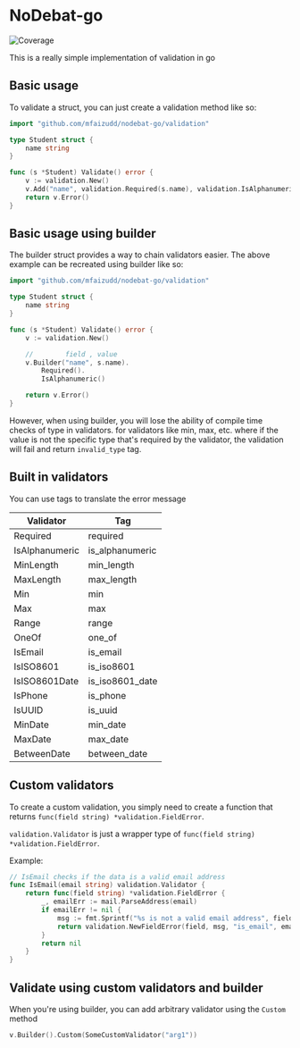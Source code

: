 # NoDebat-go
![Coverage](https://img.shields.io/badge/Coverage-93.9%25-brightgreen)

This is a really simple implementation of validation in go

## Basic usage

To validate a struct, you can just create a validation method like so:
```go
import "github.com/mfaizudd/nodebat-go/validation"

type Student struct {
    name string
}

func (s *Student) Validate() error {
    v := validation.New()
    v.Add("name", validation.Required(s.name), validation.IsAlphanumeric(s.name))
    return v.Error()
}
```

## Basic usage using builder

The builder struct provides a way to chain validators easier.
The above example can be recreated using builder like so:
```go
import "github.com/mfaizudd/nodebat-go/validation"

type Student struct {
    name string
}

func (s *Student) Validate() error {
    v := validation.New()

    //        field , value
    v.Builder("name", s.name).
        Required().
        IsAlphanumeric()

    return v.Error()
}
```

However, when using builder, you will lose the ability of
compile time checks of type in validators. for validators
like min, max, etc. where if the value is not the specific
type that's required by the validator, the validation will
fail and return `invalid_type` tag.

## Built in validators
You can use tags to translate the error message

| Validator      | Tag             |
|----------------|-----------------|
| Required       | required        |
| IsAlphanumeric | is_alphanumeric |
| MinLength      | min_length      |
| MaxLength      | max_length      |
| Min            | min             |
| Max            | max             |
| Range          | range           |
| OneOf          | one_of          |
| IsEmail        | is_email        |
| IsISO8601      | is_iso8601      |
| IsISO8601Date  | is_iso8601_date |
| IsPhone        | is_phone        |
| IsUUID         | is_uuid         |
| MinDate        | min_date        |
| MaxDate        | max_date        |
| BetweenDate    | between_date    |

## Custom validators
To create a custom validation, you simply need to create a function that 
returns `func(field string) *validation.FieldError`.

`validation.Validator` is just a wrapper type of 
`func(field string) *validation.FieldError`.

Example: 
```go
// IsEmail checks if the data is a valid email address
func IsEmail(email string) validation.Validator {
    return func(field string) *validation.FieldError {
        _, emailErr := mail.ParseAddress(email)
        if emailErr != nil {
            msg := fmt.Sprintf("%s is not a valid email address", field)
            return validation.NewFieldError(field, msg, "is_email", email)
        }
        return nil
    }
}
```

## Validate using custom validators and builder
When you're using builder, you can add arbitrary validator
using the `Custom` method

```go
v.Builder().Custom(SomeCustomValidator("arg1"))
```
